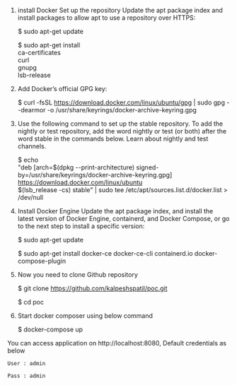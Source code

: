 1. install Docker 
Set up the repository
Update the apt package index and install packages to allow apt to use a repository over HTTPS:

     $ sudo apt-get update
     
     $ sudo apt-get install \
        ca-certificates \
        curl \
        gnupg \
        lsb-release

2. Add Docker’s official GPG key:

     $ curl -fsSL https://download.docker.com/linux/ubuntu/gpg | sudo gpg --dearmor -o /usr/share/keyrings/docker-archive-keyring.gpg

3. Use the following command to set up the stable repository. To add the nightly or test repository, add the word nightly or test (or both) after the word stable in the commands below. Learn about nightly and test channels.

     $ echo \
      "deb [arch=$(dpkg --print-architecture) signed-by=/usr/share/keyrings/docker-archive-keyring.gpg] https://download.docker.com/linux/ubuntu \
      $(lsb_release -cs) stable" | sudo tee /etc/apt/sources.list.d/docker.list > /dev/null

4. Install Docker Engine
Update the apt package index, and install the latest version of Docker Engine, containerd, and Docker Compose, or go to the next step to install a specific version:

     $ sudo apt-get update
     
     $ sudo apt-get install docker-ce docker-ce-cli containerd.io docker-compose-plugin

5. Now you need to clone Github repository

     $ git clone https://github.com/kalpeshspatil/poc.git
     
     $ cd poc

6. Start docker composer using below command

     $ docker-compose up

You can access application on http://localhost:8080, Default credentials as below

    User : admin
    
    Pass : admin
